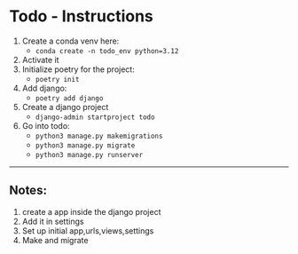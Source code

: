 # Todo - Instructions
1. Create a conda venv here:
    - `conda create -n todo_env python=3.12`
2. Activate it
3. Initialize poetry for the project:
    - `poetry init`
4. Add django:
    - `poetry add django`
5. Create a django project
    - `django-admin startproject todo`
6. Go into todo:
    - `python3 manage.py makemigrations`
    - `python3 manage.py migrate`
    - `python3 manage.py runserver`

---
## Notes:
1. create a app inside the django project
2. Add it in settings
3. Set up initial app,urls,views,settings
4. Make and migrate